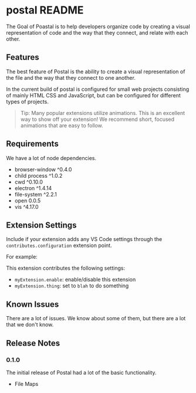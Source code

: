 # postal README

The Goal of Poastal is to help developers organize code by creating a visual representation of code and the way that they connect, and relate with each other. 

## Features

The best feature of Postal is the ability to create a visual representation of the file and the way that they connect to one another.  


In the current build of postal is configured for small web projects consisting of mainly HTML CSS and JavaScript, but can be configured for different types of projects. 

> Tip: Many popular extensions utilize animations. This is an excellent way to show off your extension! We recommend short, focused animations that are easy to follow.

## Requirements

We have a lot of node dependencies. 

* browser-window    ^0.4.0 
* child process     ^1.0.2
* cwd               ^0.10.0
* electron          ^1.4.14
* file-system       ^2.2.1
* open              0.0.5
* vis               ^4.17.0

## Extension Settings

Include if your extension adds any VS Code settings through the `contributes.configuration` extension point.

For example:

This extension contributes the following settings:

* `myExtension.enable`: enable/disable this extension
* `myExtension.thing`: set to `blah` to do something

## Known Issues

There are a lot of issues. We know about some of them, but there are a lot that we don't know.

## Release Notes

### 0.1.0

The initial release of Postal had a lot of the basic functionality. 

* File Maps 







